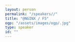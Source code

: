 ```yaml
---
layout: person
permalink: "/speakers//"
title: "@NGINX / F5"
ogp: "/assets/images/ogp/.jpg"
type: speaker
id: ""
---
```

